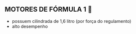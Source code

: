 ## MOTORES DE FÓRMULA 1 :checkered_flag:

- possuem cilindrada de 1,6 litro (por força do regulamento)
- alto desempenho